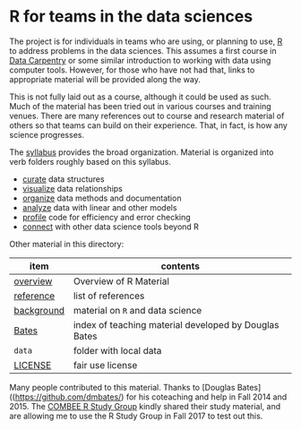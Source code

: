 # R for teams in the data sciences

The project is for individuals in teams who are using, or planning to use, [R](http://r-project.org) to address problems in the data sciences. This assumes a first course in [Data Carpentry](http://datacarpentry.org) or some similar introduction to working with data using computer tools. However, for those who have not had that, links to appropriate material will be provided along the way.

This is not fully laid out as a course, although it could be used as such. Much of the material has been tried out in various courses and training venues. There are many references out to course and research material of others so that teams can build on their experience. That, in fact, is how any science progresses.

The [syllabus](syllabus.md) provides the broad organization. Material is organized into verb folders roughly based on this syllabus. 

- [curate](curate/README.md) data structures
- [visualize](visualize/README.md) data relationships
- [organize](organize/README.md) data methods and documentation
- [analyze](analyze/README.md) data with linear and other models
- [profile](profile/README.md) code for efficiency and error checking
- [connect](connect/README.md) with other data science tools beyond R


Other material in this directory:

item          | contents
------------- | -----------------
[overview](overview.Rmd) | Overview of R Material
[reference](reference.md) | list of references
[background](background.md) | material on `R` and data science
[Bates](Bates.md) | index of teaching material developed by Douglas Bates
`data` | folder with local data
[LICENSE](LICENSE) | fair use license

Many people contributed to this material. Thanks to [Douglas Bates]((https://github.com/dmbates/) for his coteaching and help in Fall 2014 and 2015. The [COMBEE R Study Group](https://github.com/ComBEE-UW-Madison/RStudyGroup) kindly shared their study material, and are allowing me to use the R Study Group in Fall 2017 to test out this.
